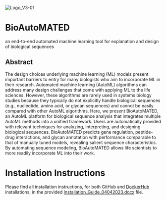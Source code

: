 ![Logo_V3-01](https://user-images.githubusercontent.com/33818756/229146095-6e892838-9a4d-4b24-94a0-c58509e6fe9a.png)

# BioAutoMATED
an end-to-end automated machine learning tool for explanation and design of biological sequences

## Abstract
The design choices underlying machine learning (ML) models present important barriers to entry for many biologists who aim to incorporate ML in their research. Automated machine learning (AutoML) algorithms can address many design challenges that come with applying ML to the life sciences. However, these algorithms are rarely used in systems biology studies because they typically do not explicitly handle biological sequences (e.g., nucleotide, amino acid, or glycan sequences) and cannot be easily compared with other AutoML algorithms. Here, we present BioAutoMATED, an AutoML platform for biological sequence analysis that integrates multiple AutoML methods into a unified framework. Users are automatically provided with relevant techniques for analyzing, interpreting, and designing biological sequences. BioAutoMATED predicts gene regulation, peptide-drug interactions, and glycan annotation with performance comparable to that of manually tuned models, revealing salient sequence characteristics. By automating sequence modeling, BioAutoMATED allows life scientists to more readily incorporate ML into their work.

# Installation Instructions
Please find all installation instructions, for both GitHub and [DockerHub](https://hub.docker.com/r/jackievaleri/bioautomated) installations, in the provided [Installation_Guide_04042023.docx](https://github.com/jackievaleri/BioAutoMATED/blob/main/Installation_Guide_04042023.docx) file. 
